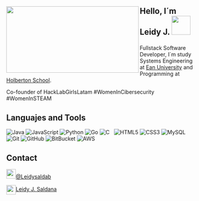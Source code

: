 <h2> <img align="left" src="https://pbs.twimg.com/profile_banners/488065579/1551909206/1500x500" width=350 height=175>

Hello, I´m Leidy J. <img src="https://i.pinimg.com/originals/0e/3e/e5/0e3ee551876e1ad2a39f89e4adf9168a.gif" width="50"></h2>

Fullstack Software Developer, I´m study Systems Engineering at [Ean University](https://universidadean.edu.co/) and Programming at [Holberton School](https://www.holbertonschool.com/).

Co-founder of HackLabGirlsLatam #WomenInCibersecurity #WomenInSTEAM

## Languajes and Tools

![Java](https://img.shields.io/badge/-Java-black?logo=java&style=social)
![JavaScript](https://img.shields.io/badge/-JavaScript-black?logo=javascript&style=social)
![Python](https://img.shields.io/badge/-Python-black?logo=Python&style=social)
![Go](https://img.shields.io/badge/-Golang-black?logo=go&style=social)
![C](https://img.shields.io/badge/-C-black?logo=c&style=social)&nbsp;&nbsp;
![HTML5](https://img.shields.io/badge/-HTML5-black?logo=html5&style=social)
![CSS3](https://img.shields.io/badge/-CSS3-black?logo=css3&style=social)
![MySQL](https://img.shields.io/badge/-MySQL-black?logo=mysql&style=social)
![Git](https://img.shields.io/badge/-Git-black?logo=git&style=social)
![GitHub](https://img.shields.io/badge/-GitHub-black?logo=github&style=social)
![BitBucket](https://img.shields.io/badge/-Bitbucket-black?logo=bitbucket&style=social)
![AWS](https://img.shields.io/badge/-AWS-black?logo=amazon-aws&style=social)

## Contact

<img src="https://emoji.gg/assets/emoji/3423_twitter_gif.gif" width=25>[@Leidysaldab](https://twitter.com/leidysaldab)


<img align="center" src="https://i1.wp.com/www.owlishcommunications.com/thewisdomzone/wp-content/uploads/LINKEDIN-LOGO-2-Animated-Pulsating.gif?fit=500%2C500&ssl=1" width=25>[Leidy J. Saldana](https://www.linkedin.com/in/leidy-johana-saldana/)
